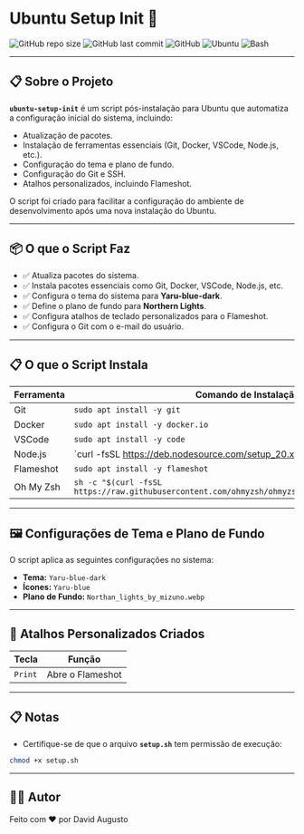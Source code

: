 # Ubuntu Setup Init 🚀

![GitHub repo size](https://img.shields.io/github/repo-size/seu-usuario/ubuntu-setup-init?style=for-the-badge)
![GitHub last commit](https://img.shields.io/github/last-commit/seu-usuario/ubuntu-setup-init?style=for-the-badge)
![GitHub](https://img.shields.io/github/license/seu-usuario/ubuntu-setup-init?style=for-the-badge)
![Ubuntu](https://img.shields.io/badge/Ubuntu-22.04%2B-E95420?style=for-the-badge&logo=ubuntu&logoColor=white)
![Bash](https://img.shields.io/badge/Bash-Script-4EAA25?style=for-the-badge&logo=gnubash&logoColor=white)

---

## 📋 **Sobre o Projeto**

**`ubuntu-setup-init`** é um script pós-instalação para Ubuntu que automatiza a configuração inicial do sistema, incluindo:

- Atualização de pacotes.
- Instalação de ferramentas essenciais (Git, Docker, VSCode, Node.js, etc.).
- Configuração do tema e plano de fundo.
- Configuração do Git e SSH.
- Atalhos personalizados, incluindo Flameshot.

O script foi criado para facilitar a configuração do ambiente de desenvolvimento após uma nova instalação do Ubuntu.

---

## 📦 **O que o Script Faz**

- ✅ Atualiza pacotes do sistema.
- ✅ Instala pacotes essenciais como Git, Docker, VSCode, Node.js, etc.
- ✅ Configura o tema do sistema para **Yaru-blue-dark**.
- ✅ Define o plano de fundo para **Northern Lights**.
- ✅ Configura atalhos de teclado personalizados para o Flameshot.
- ✅ Configura o Git com o e-mail do usuário.

---

## 📋 **O que o Script Instala**

| Ferramenta      | Comando de Instalação                                                          |
|-----------------|-------------------------------------------------------------------------------|
| Git             | `sudo apt install -y git`                                                     |
| Docker          | `sudo apt install -y docker.io`                                               |
| VSCode          | `sudo apt install -y code`                                                    |
| Node.js         | `curl -fsSL https://deb.nodesource.com/setup_20.x | sudo -E bash -`           |
| Flameshot       | `sudo apt install -y flameshot`                                               |
| Oh My Zsh       | `sh -c "$(curl -fsSL https://raw.githubusercontent.com/ohmyzsh/ohmyzsh/master/tools/install.sh)"` |

---

## 🖼️ **Configurações de Tema e Plano de Fundo**

O script aplica as seguintes configurações no sistema:

- **Tema:** `Yaru-blue-dark`
- **Ícones:** `Yaru-blue`
- **Plano de Fundo:** `Northan_lights_by_mizuno.webp`

---

## 🔧 **Atalhos Personalizados Criados**

| Tecla        | Função           |
|--------------|------------------|
| `Print`      | Abre o Flameshot |

---

## 📋 **Notas**

- Certifique-se de que o arquivo **`setup.sh`** tem permissão de execução:

```bash
chmod +x setup.sh
```

---

## 🧑‍💻 **Autor**

Feito com ❤️ por David Augusto